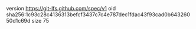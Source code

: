 version https://git-lfs.github.com/spec/v1
oid sha256:1c93c28c4136313befcf3437c7c4e787dec1fdac43f93cad0b64326050d1c69d
size 75
